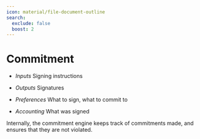 ```yaml
---
icon: material/file-document-outline
search:
  exclude: false
  boost: 2
---
```


# Commitment

- *Inputs*
    Signing instructions

- *Outputs*
    Signatures

- *Preferences*
    What to sign, what to commit to

- *Accounting*
    What was signed

Internally, the commitment engine keeps track of commitments made, and ensures that they are not violated.
